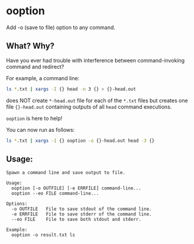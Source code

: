 ooption
=======

Add -o (save to file) option to any command. 

## What? Why?

Have you ever had trouble with interference between command-invoking command and redirect?

For example, a command line:

```sh
ls *.txt | xargs -I {} head -n 3 {} > {}-head.out
```

does NOT create `*-head.out` file for each of the `*.txt` files but creates one file `{}-head.out` containing outputs of all `head` command executions.

`ooption` is here to help!

You can now run as follows:

```sh
ls *.txt | xargs -I {} ooption -o {}-head.out head -3 {}
```

## Usage:

```
Spawn a command line and save output to file.

Usage:
  ooption [-o OUTFILE] [-e ERRFILE] command-line...
  ooption --eo FILE command-line...

Options:
  -o OUTFILE   File to save stdout of the command line.
  -e ERRFILE   File to save stderr of the command line.
  --eo FILE    File to save both stdout and stderr.

Example:
  ooption -o result.txt ls
```

